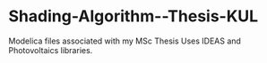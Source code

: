 # Shading-Algorithm--Thesis-KUL
Modelica files associated with my MSc Thesis
Uses IDEAS and Photovoltaics libraries.
